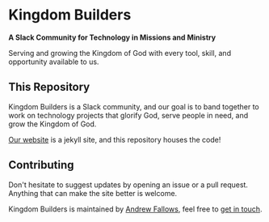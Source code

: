 # Kingdom Builders

**A Slack Community for Technology in Missions and Ministry**

Serving and growing the Kingdom of God with every tool, skill, and opportunity available to us.

## This Repository

Kingdom Builders is a Slack community, and our goal is to band together to work on technology projects that glorify God, serve people in need, and grow the Kingdom of God.

[Our website](http://kingdombuilders.io) is a jekyll site, and this repository houses the code!

## Contributing

Don't hesitate to suggest updates by opening an issue or a pull request. Anything that can make the site better is welcome.

Kingdom Builders is maintained by [Andrew Fallows](http://github.com/kaldrenon), feel free to [get in touch](https://twitter.com/kaldrenon).
